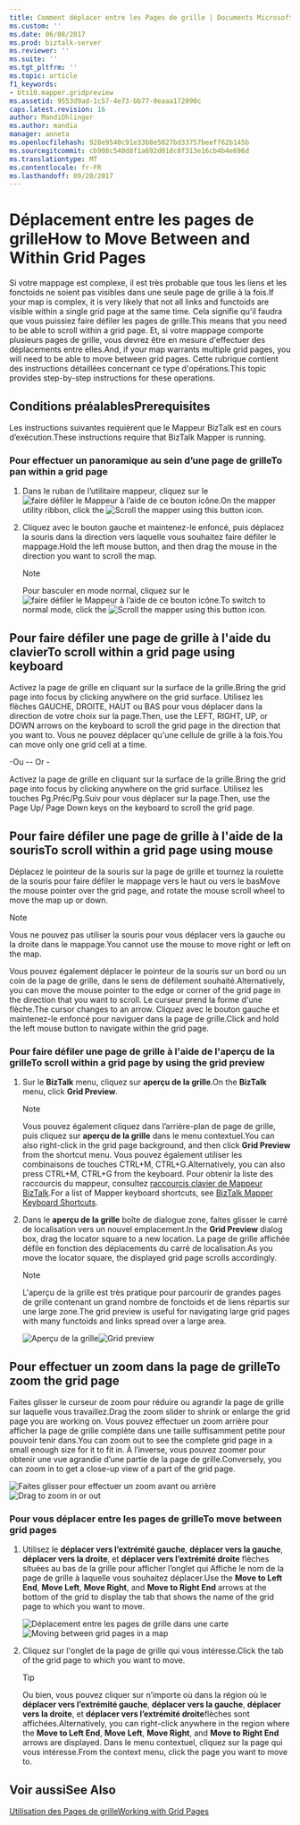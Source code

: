 ```yaml
---
title: Comment déplacer entre les Pages de grille | Documents Microsoft
ms.custom: ''
ms.date: 06/08/2017
ms.prod: biztalk-server
ms.reviewer: ''
ms.suite: ''
ms.tgt_pltfrm: ''
ms.topic: article
f1_keywords:
- bts10.mapper.gridpreview
ms.assetid: 9553d9ad-1c57-4e73-bb77-0eaaa172090c
caps.latest.revision: 16
author: MandiOhlinger
ms.author: mandia
manager: anneta
ms.openlocfilehash: 928e9540c91e33b8e5027bd33757beeff62b145b
ms.sourcegitcommit: cb908c540d8f1a692d01dc8f313e16cb4b4e696d
ms.translationtype: MT
ms.contentlocale: fr-FR
ms.lasthandoff: 09/20/2017
---
```

# <a name="how-to-move-between-and-within-grid-pages"></a><span data-ttu-id="2e0ab-102">Déplacement entre les pages de grille</span><span class="sxs-lookup"><span data-stu-id="2e0ab-102">How to Move Between and Within Grid Pages</span></span>
<span data-ttu-id="2e0ab-103">Si votre mappage est complexe, il est très probable que tous les liens et les fonctoids ne soient pas visibles dans une seule page de grille à la fois.</span><span class="sxs-lookup"><span data-stu-id="2e0ab-103">If your map is complex, it is very likely that not all links and functoids are visible within a single grid page at the same time.</span></span> <span data-ttu-id="2e0ab-104">Cela signifie qu'il faudra que vous puissiez faire défiler les pages de grille.</span><span class="sxs-lookup"><span data-stu-id="2e0ab-104">This means that you need to be able to scroll within a grid page.</span></span> <span data-ttu-id="2e0ab-105">Et, si votre mappage comporte plusieurs pages de grille, vous devrez être en mesure d'effectuer des déplacements entre elles.</span><span class="sxs-lookup"><span data-stu-id="2e0ab-105">And, if your map warrants multiple grid pages, you will need to be able to move between grid pages.</span></span> <span data-ttu-id="2e0ab-106">Cette rubrique contient des instructions détaillées concernant ce type d'opérations.</span><span class="sxs-lookup"><span data-stu-id="2e0ab-106">This topic provides step-by-step instructions for these operations.</span></span>  
  
## <a name="prerequisites"></a><span data-ttu-id="2e0ab-107">Conditions préalables</span><span class="sxs-lookup"><span data-stu-id="2e0ab-107">Prerequisites</span></span>  
 <span data-ttu-id="2e0ab-108">Les instructions suivantes requièrent que le Mappeur BizTalk est en cours d’exécution.</span><span class="sxs-lookup"><span data-stu-id="2e0ab-108">These instructions require that BizTalk Mapper is running.</span></span>  
  
### <a name="to-pan-within-a-grid-page"></a><span data-ttu-id="2e0ab-109">Pour effectuer un panoramique au sein d’une page de grille</span><span class="sxs-lookup"><span data-stu-id="2e0ab-109">To pan within a grid page</span></span>  
  
1.  <span data-ttu-id="2e0ab-110">Dans le ruban de l’utilitaire mappeur, cliquez sur le ![faire défiler le Mappeur à l’aide de ce bouton](../core/media/mapper-pan-hand.gif "Mapper_Pan_Hand") icône.</span><span class="sxs-lookup"><span data-stu-id="2e0ab-110">On the mapper utility ribbon, click the ![Scroll the mapper using this button](../core/media/mapper-pan-hand.gif "Mapper_Pan_Hand") icon.</span></span>  
  
2.  <span data-ttu-id="2e0ab-111">Cliquez avec le bouton gauche et maintenez-le enfoncé, puis déplacez la souris dans la direction vers laquelle vous souhaitez faire défiler le mappage.</span><span class="sxs-lookup"><span data-stu-id="2e0ab-111">Hold the left mouse button, and then drag the mouse in the direction you want to scroll the map.</span></span>  
  
    > [!NOTE]
    >  <span data-ttu-id="2e0ab-112">Pour basculer en mode normal, cliquez sur le ![faire défiler le Mappeur à l’aide de ce bouton](../core/media/mapper-pan-hand.gif "Mapper_Pan_Hand") icône.</span><span class="sxs-lookup"><span data-stu-id="2e0ab-112">To switch to normal mode, click the ![Scroll the mapper using this button](../core/media/mapper-pan-hand.gif "Mapper_Pan_Hand") icon.</span></span>  
  
## <a name="to-scroll-within-a-grid-page-using-keyboard"></a><span data-ttu-id="2e0ab-113">Pour faire défiler une page de grille à l'aide du clavier</span><span class="sxs-lookup"><span data-stu-id="2e0ab-113">To scroll within a grid page using keyboard</span></span>  
 <span data-ttu-id="2e0ab-114">Activez la page de grille en cliquant sur la surface de la grille.</span><span class="sxs-lookup"><span data-stu-id="2e0ab-114">Bring the grid page into focus by clicking anywhere on the grid surface.</span></span> <span data-ttu-id="2e0ab-115">Utilisez les flèches GAUCHE, DROITE, HAUT ou BAS pour vous déplacer dans la direction de votre choix sur la page.</span><span class="sxs-lookup"><span data-stu-id="2e0ab-115">Then, use the LEFT, RIGHT, UP, or DOWN arrows on the keyboard to scroll the grid page in the direction that you want to.</span></span> <span data-ttu-id="2e0ab-116">Vous ne pouvez déplacer qu'une cellule de grille à la fois.</span><span class="sxs-lookup"><span data-stu-id="2e0ab-116">You can move only one grid cell at a time.</span></span>  
  
 <span data-ttu-id="2e0ab-117">\-Ou -</span><span class="sxs-lookup"><span data-stu-id="2e0ab-117">\- Or -</span></span>  
  
 <span data-ttu-id="2e0ab-118">Activez la page de grille en cliquant sur la surface de la grille.</span><span class="sxs-lookup"><span data-stu-id="2e0ab-118">Bring the grid page into focus by clicking anywhere on the grid surface.</span></span> <span data-ttu-id="2e0ab-119">Utilisez les touches Pg.Préc/Pg.Suiv pour vous déplacer sur la page.</span><span class="sxs-lookup"><span data-stu-id="2e0ab-119">Then, use the Page Up/ Page Down keys on the keyboard to scroll the grid page.</span></span>  
  
## <a name="to-scroll-within-a-grid-page-using-mouse"></a><span data-ttu-id="2e0ab-120">Pour faire défiler une page de grille à l'aide de la souris</span><span class="sxs-lookup"><span data-stu-id="2e0ab-120">To scroll within a grid page using mouse</span></span>  
 <span data-ttu-id="2e0ab-121">Déplacez le pointeur de la souris sur la page de grille et tournez la roulette de la souris pour faire défiler le mappage vers le haut ou vers le bas</span><span class="sxs-lookup"><span data-stu-id="2e0ab-121">Move the mouse pointer over the grid page, and rotate the mouse scroll wheel to move the map up or down.</span></span>  
  
> [!NOTE]
>  <span data-ttu-id="2e0ab-122">Vous ne pouvez pas utiliser la souris pour vous déplacer vers la gauche ou la droite dans le mappage.</span><span class="sxs-lookup"><span data-stu-id="2e0ab-122">You cannot use the mouse to move right or left on the map.</span></span>  
  
 <span data-ttu-id="2e0ab-123">Vous pouvez également déplacer le pointeur de la souris sur un bord ou un coin de la page de grille, dans le sens de défilement souhaité.</span><span class="sxs-lookup"><span data-stu-id="2e0ab-123">Alternatively, you can move the mouse pointer to the edge or corner of the grid page in the direction that you want to scroll.</span></span> <span data-ttu-id="2e0ab-124">Le curseur prend la forme d'une flèche.</span><span class="sxs-lookup"><span data-stu-id="2e0ab-124">The cursor changes to an arrow.</span></span> <span data-ttu-id="2e0ab-125">Cliquez avec le bouton gauche et maintenez-le enfoncé pour naviguer dans la page de grille.</span><span class="sxs-lookup"><span data-stu-id="2e0ab-125">Click and hold the left mouse button to navigate within the grid page.</span></span>  
  
### <a name="to-scroll-within-a-grid-page-by-using-the-grid-preview"></a><span data-ttu-id="2e0ab-126">Pour faire défiler une page de grille à l'aide de l'aperçu de la grille</span><span class="sxs-lookup"><span data-stu-id="2e0ab-126">To scroll within a grid page by using the grid preview</span></span>  
  
1.  <span data-ttu-id="2e0ab-127">Sur le **BizTalk** menu, cliquez sur **aperçu de la grille**.</span><span class="sxs-lookup"><span data-stu-id="2e0ab-127">On the **BizTalk** menu, click **Grid Preview**.</span></span>  
  
    > [!NOTE]
    >  <span data-ttu-id="2e0ab-128">Vous pouvez également cliquez dans l’arrière-plan de page de grille, puis cliquez sur **aperçu de la grille** dans le menu contextuel.</span><span class="sxs-lookup"><span data-stu-id="2e0ab-128">You can also right-click in the grid page background, and then click **Grid Preview** from the shortcut menu.</span></span> <span data-ttu-id="2e0ab-129">Vous pouvez également utiliser les combinaisons de touches CTRL+M, CTRL+G.</span><span class="sxs-lookup"><span data-stu-id="2e0ab-129">Alternatively, you can also press CTRL+M, CTRL+G from the keyboard.</span></span> <span data-ttu-id="2e0ab-130">Pour obtenir la liste des raccourcis du mappeur, consultez [raccourcis clavier de Mappeur BizTalk](../core/biztalk-mapper-keyboard-shortcuts.md).</span><span class="sxs-lookup"><span data-stu-id="2e0ab-130">For a list of Mapper keyboard shortcuts, see [BizTalk Mapper Keyboard Shortcuts](../core/biztalk-mapper-keyboard-shortcuts.md).</span></span>  
  
2.  <span data-ttu-id="2e0ab-131">Dans le **aperçu de la grille** boîte de dialogue zone, faites glisser le carré de localisation vers un nouvel emplacement.</span><span class="sxs-lookup"><span data-stu-id="2e0ab-131">In the **Grid Preview** dialog box, drag the locator square to a new location.</span></span> <span data-ttu-id="2e0ab-132">La page de grille affichée défile en fonction des déplacements du carré de localisation.</span><span class="sxs-lookup"><span data-stu-id="2e0ab-132">As you move the locator square, the displayed grid page scrolls accordingly.</span></span>  
  
    > [!NOTE]
    >  <span data-ttu-id="2e0ab-133">L'aperçu de la grille est très pratique pour parcourir de grandes pages de grille contenant un grand nombre de fonctoids et de liens répartis sur une large zone.</span><span class="sxs-lookup"><span data-stu-id="2e0ab-133">The grid preview is useful for navigating large grid pages with many functoids and links spread over a large area.</span></span>  
  
     <span data-ttu-id="2e0ab-134">![Aperçu de la grille](../core/media/gridpreview.gif "GridPreview")</span><span class="sxs-lookup"><span data-stu-id="2e0ab-134">![Grid preview](../core/media/gridpreview.gif "GridPreview")</span></span>  
  
## <a name="to-zoom-the-grid-page"></a><span data-ttu-id="2e0ab-135">Pour effectuer un zoom dans la page de grille</span><span class="sxs-lookup"><span data-stu-id="2e0ab-135">To zoom the grid page</span></span>  
 <span data-ttu-id="2e0ab-136">Faites glisser le curseur de zoom pour réduire ou agrandir la page de grille sur laquelle vous travaillez.</span><span class="sxs-lookup"><span data-stu-id="2e0ab-136">Drag the zoom slider to shrink or enlarge the grid page you are working on.</span></span> <span data-ttu-id="2e0ab-137">Vous pouvez effectuer un zoom arrière pour afficher la page de grille complète dans une taille suffisamment petite pour pouvoir tenir dans.</span><span class="sxs-lookup"><span data-stu-id="2e0ab-137">You can zoom out to see the complete grid page in a small enough size for it to fit in.</span></span> <span data-ttu-id="2e0ab-138">À l’inverse, vous pouvez zoomer pour obtenir une vue agrandie d’une partie de la page de grille.</span><span class="sxs-lookup"><span data-stu-id="2e0ab-138">Conversely, you can zoom in to get a close-up view of a part of the grid page.</span></span>  
  
 <span data-ttu-id="2e0ab-139">![Faites glisser pour effectuer un zoom avant ou arrière](../core/media/zoom-gridpage.gif "Zoom_gridpage")</span><span class="sxs-lookup"><span data-stu-id="2e0ab-139">![Drag to zoom in or out](../core/media/zoom-gridpage.gif "Zoom_gridpage")</span></span>  
  
### <a name="to-move-between-grid-pages"></a><span data-ttu-id="2e0ab-140">Pour vous déplacer entre les pages de grille</span><span class="sxs-lookup"><span data-stu-id="2e0ab-140">To move between grid pages</span></span>  
  
1.  <span data-ttu-id="2e0ab-141">Utilisez le **déplacer vers l’extrémité gauche**, **déplacer vers la gauche**, **déplacer vers la droite**, et **déplacer vers l’extrémité droite** flèches situées au bas de la grille pour afficher l’onglet qui Affiche le nom de la page de grille à laquelle vous souhaitez déplacer.</span><span class="sxs-lookup"><span data-stu-id="2e0ab-141">Use the **Move to Left End**, **Move Left**, **Move Right**, and **Move to Right End** arrows at the bottom of the grid to display the tab that shows the name of the grid page to which you want to move.</span></span>  
  
     <span data-ttu-id="2e0ab-142">![Déplacement entre les pages de grille dans une carte](../core/media/move-between-grid-pages.gif "Move_between_grid_pages")</span><span class="sxs-lookup"><span data-stu-id="2e0ab-142">![Moving between grid pages in a map](../core/media/move-between-grid-pages.gif "Move_between_grid_pages")</span></span>  
  
2.  <span data-ttu-id="2e0ab-143">Cliquez sur l'onglet de la page de grille qui vous intéresse.</span><span class="sxs-lookup"><span data-stu-id="2e0ab-143">Click the tab of the grid page to which you want to move.</span></span>  
  
    > [!TIP]
    >  <span data-ttu-id="2e0ab-144">Ou bien, vous pouvez cliquer sur n’importe où dans la région où le **déplacer vers l’extrémité gauche**, **déplacer vers la gauche**, **déplacer vers la droite**, et **déplacer vers l’extrémité droite**flèches sont affichées.</span><span class="sxs-lookup"><span data-stu-id="2e0ab-144">Alternatively, you can right-click anywhere in the region where the **Move to Left End**, **Move Left**, **Move Right**, and **Move to Right End** arrows are displayed.</span></span> <span data-ttu-id="2e0ab-145">Dans le menu contextuel, cliquez sur la page qui vous intéresse.</span><span class="sxs-lookup"><span data-stu-id="2e0ab-145">From the context menu, click the page you want to move to.</span></span>  
  
## <a name="see-also"></a><span data-ttu-id="2e0ab-146">Voir aussi</span><span class="sxs-lookup"><span data-stu-id="2e0ab-146">See Also</span></span>  
 [<span data-ttu-id="2e0ab-147">Utilisation des Pages de grille</span><span class="sxs-lookup"><span data-stu-id="2e0ab-147">Working with Grid Pages</span></span>](../core/working-with-grid-pages.md)
